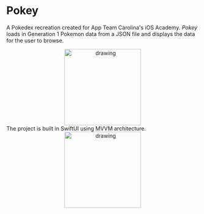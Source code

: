 # Pokey
A Pokedex recreation created for App Team Carolina's iOS Academy. *Pokey* loads in Generation 1 Pokemon data from a JSON file and displays the data for the user to browse.
<div style="text-align: center;">
<img src="pokey-demo.gif" alt="drawing" width="200"/>
</div>
The project is built in SwiftUI using MVVM architecture. 
<div style="text-align: center;">
<img src="evolution-navigation.gif" alt="drawing" width="200"/>
</div>

